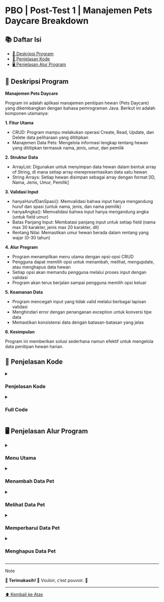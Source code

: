 <a name="top"></a>
    
# PBO | Post-Test 1 | Manajemen Pets Daycare Breakdown

## 📚 Daftar Isi
- [👥 Deskripsi Program](#-deskripsi-program)
- [📖 Penjelasan Kode](#-penjelasan-kode)
- [🖥️ Penjelasan Alur Program](#️-penjelasan-alur-program)

## 👥 Deskripsi Program
**Manajemen Pets Daycare**

Program ini adalah aplikasi manajemen penitipan hewan (Pets Daycare) yang dikembangkan dengan bahasa pemrograman Java. Berikut ini adalah komponen utamanya:

**1. Fitur Utama**

- CRUD: Program mampu melakukan operasi Create, Read, Update, dan Delete data peliharaan yang dititipkan
- Manajemen Data Pets: Mengelola informasi lengkap tentang hewan yang dititipkan termasuk nama, jenis, umur, dan pemilik

**2. Struktur Data**

- ArrayList: Digunakan untuk menyimpan data hewan dalam bentuk array of String, di mana setiap array merepresentasikan data satu hewan
- String Arrays: Setiap hewan disimpan sebagai array dengan format [ID, Nama, Jenis, Umur, Pemilik]

**3. Validasi Input**

- hanyaHurufDanSpasi(): Memvalidasi bahwa input hanya mengandung huruf dan spasi (untuk nama, jenis, dan nama pemilik)
- hanyaAngka(): Memvalidasi bahwa input hanya mengandung angka (untuk field umur)
- Batas Panjang Input: Membatasi panjang input untuk setiap field (nama max 30 karakter, jenis max 20 karakter, dll)
- Rentang Nilai: Memastikan umur hewan berada dalam rentang yang wajar (0-30 tahun)

**4. Alur Program**

- Program menampilkan menu utama dengan opsi-opsi CRUD
- Pengguna dapat memilih opsi untuk menambah, melihat, mengupdate, atau menghapus data hewan
- Setiap opsi akan memandu pengguna melalui proses input dengan validasi
- Program akan terus berjalan sampai pengguna memilih opsi keluar

**5. Keamanan Data**

- Program mencegah input yang tidak valid melalui berbagai lapisan validasi
- Menghindari error dengan penanganan exception untuk konversi tipe data
- Memastikan konsistensi data dengan batasan-batasan yang jelas

**6. Kesimpulan**

Program ini memberikan solusi sederhana namun efektif untuk mengelola data penitipan hewan harian.

## 📖 Penjelasan Kode

<details>
  <summary><h3>Penjelasan Kode</h3></summary>

**1. Package dan Import Library**
```java
package postTest1;

import java.util.ArrayList;
import java.util.Scanner;
import java.util.regex.Pattern;
import java.util.regex.Matcher;
```

- Program berada dalam package postTest1.
- Mengimpor kelas untuk struktur data (ArrayList), input pengguna (Scanner), dan regex untuk validasi input (Pattern, Matcher).

**2. Method Validasi Input**
```java
	// BUAT VALIDASI CUMA HURUF AMA SPASI
	public static boolean hanyaHurufDanSpasi(String input) {
        Pattern pattern = Pattern.compile("^[a-zA-Z\\s]+$");
        Matcher matcher = pattern.matcher(input);
        return matcher.matches();
    }
	// BUAT VALIDASI CUMA ANGKA
	public static boolean hanyaAngka(String input) {
        Pattern pattern = Pattern.compile("^[0-9]+$");
        Matcher matcher = pattern.matcher(input);
        return matcher.matches();
    }
```

- hanyaHurufDanSpasi: Memvalidasi bahwa input hanya mengandung huruf (a-Z, A-Z) dan spasi.
- hanyaAngka: Memvalidasi bahwa input hanya mengandung angka (0-9).

**3. Method Main & Inisialisasi**
```java
public static void main(String[] args) {
        ArrayList<String[]> pets = new ArrayList<>();
        Scanner scanner = new Scanner(System.in);
        int pilihan;
        int idOtomatis = 1;
```

- pets: ArrayList untuk menyimpan data pets (setiap pets direpresentasikan sebagai array string: [ID, Nama, Jenis, Umur, Pemilik]).
- scanner: Untuk membaca input dari pengguna.
- idOtomatis: Supaya ID otomatis (pakai increment).

**4. Loop Menu Utama**
```java
do {
    String keren = """
        			   _____     _              _       
        			  |  __ \\   | |            (_)      
        			  | |__) |__| |_ ___  _ __  _  __ _ 
        			  |  ___/ _ \\ __/ _ \\| '_ \\| |/ _` |
        			  | |  |  __/ || (_) | |_) | | (_| |
        			  |_|   \\___|\\__\\___/| .__/|_|\\__,_|
        			                     | |            
        			                     |_|            
        			""";
        	// INI MENU UTAMA WOOIIIIIII
        	System.out.print(keren);
        	System.out.println("\n=== Haloooo Admin Aris, Good to see you back! Moga sehat selalu! ===");
            System.out.println("\n+==== Petopia Pets Daycare ====+");
            System.out.println("| [1] Tambah Data Pets         |");
            System.out.println("| [2] Lihat Semua Data Pets    |");
            System.out.println("| [3] Update Data Pets         |");
            System.out.println("| [4] Hapus Data Pets          |");
            System.out.println("| [0] Keluar                   |");
            System.out.println("+==============================+");
            System.out.print("Pilih menu (0-4): ");
			// Sampai baris kode di bawah ini.
} while (pilihan != 0);
```

- Menampilkan menu utama dengan opsi: Tambah, Lihat, Update, Hapus, Keluar.
- Program akan terus berjalan hingga pengguna memilih keluar (0).

**5. Fitur CRUD: Tambah Data (Case 1)**
```java
				case 1:
                    // INI TAMBAH WOOOOOIIIIIII
                    System.out.println("\n--- Tambah Data Pet ---");
                    String[] newPet = new String[5];
                    newPet[0] = String.valueOf(idOtomatis);
                    System.out.println("ID Pet: " + idOtomatis);
                    // INI BUAT VALIDASI NAMA YG VALID WOIIII
                    boolean inputNamaValid = false;
                    while (!inputNamaValid) {
                        System.out.print("Nama pet: ");
                        String namaInput = scanner.nextLine();
                        
                        if (namaInput.length() > 30) {
                            System.out.println("Error: Nama tidak boleh lebih dari 30 karakter.");
                            continue;
                        }
                        
                        if (hanyaHurufDanSpasi(namaInput)) {
                            newPet[1] = namaInput;
                            inputNamaValid = true;
                        } else {
                            System.out.println("Error: Nama hanya boleh mengandung huruf dan spasi.");
                        }
                    }
                    
                    // INI BUAT VALIDASI JENIS YG VALID WOIIII
                    boolean inputJenisValid = false;
                    while (!inputJenisValid) {
                        System.out.print("Jenis pet: ");
                        String jenisInput = scanner.nextLine();
                        
                        if (jenisInput.length() > 20) {
                            System.out.println("Error: Jenis pet tidak boleh lebih dari 20 karakter.");
                            continue;
                        }
                        
                        if (hanyaHurufDanSpasi(jenisInput)) {
                            newPet[2] = jenisInput;
                            inputJenisValid = true;
                        } else {
                            System.out.println("Error: Jenis pet hanya boleh mengandung huruf dan spasi.");
                        }
                    }
                    
                    // INI BUAT VALIDASI UMUR YG VALID WOIIII
                    boolean inputUmurValid = false;
                    while (!inputUmurValid) {
                        System.out.print("Umur: ");
                        String umurInput = scanner.nextLine();
                        
                        if (umurInput.length() > 2) {
                            System.out.println("Error: Umur tidak boleh lebih dari 2 digit dan harus angka.");
                            continue;
                        }
                        
                        if (hanyaAngka(umurInput)) {
                            try {
                                int umur = Integer.parseInt(umurInput);
                                
                                if (umur < 0 || umur > 30) {
                                    System.out.println("Error: Umur harus antara 0 dan 30 tahun.");
                                    continue;
                                }
                                
                                newPet[3] = umurInput;
                                inputUmurValid = true;
                            } catch (NumberFormatException e) {
                                System.out.println("Error: Format angka tidak valid. Silakan masukkan angka yang benar.");
                            }
                        } else {
                            System.out.println("Error: Umur hanya boleh mengandung angka.");
                        }
                    }
                    
                    // INI BUAT VALIDASI NAMA PEMILIK YG VALID WOIIII
                    boolean inputPemilikValid = false;
                    while (!inputPemilikValid) {
                        System.out.print("Nama Pemilik: ");
                        String pemilikInput = scanner.nextLine();
                        
                        if (pemilikInput.length() > 40) {
                            System.out.println("Error: Nama pemilik tidak boleh lebih dari 40 karakter.");
                            continue;
                        }
                        
                        if (hanyaHurufDanSpasi(pemilikInput)) {
                            newPet[4] = pemilikInput;
                            inputPemilikValid = true;
                        } else {
                            System.out.println("Error: Nama pemilik hanya boleh mengandung huruf dan spasi.");
                        }
                    }
                    
                    pets.add(newPet);
                    System.out.println(newPet[1] + " berhasil ditambahkan dengan ID: " + idOtomatis);
                    idOtomatis++;
                    break;
```

- Meminta input nama, jenis, umur, dan pemilik dengan validasi ketat:
	- Panjang maksimum dan format karakter (huruf/angka).
	- Umur harus antara 0-30 tahun.
- Data disimpan ke ArrayList pets.

**6. Fitur CRUD: Lihat Data (Case 2)**
```java
                case 2:
                	// INI LIAT DAFTAR WOIIIIIII
                    System.out.println("\n--- Daftar Pets di Petopia ---");
                    if (pets.isEmpty()) {
                        System.out.println("Belum ada pets yang dititipkan :(\n");
                    } else {
                        System.out.println("ID | Nama | Jenis | Umur | Pemilik");
                        System.out.println("------------------------------------");
                        for (String[] pet : pets) {
                            System.out.println(
                                pet[0] + " | " +
                                pet[1] + " | " +
                                pet[2] + " | " +
                                pet[3] + " Tahun | " +
                                pet[4]
                            );
                            System.out.println("------------------------------------\n");
                        }
                    }
                    break;
```

- Menampilkan semua data hewan dalam format tabel.
- Jika tidak ada data, menampilkan pesan bahwa belum ada hewan yang dititipkan.

**7. Fitur CRUD: Update Data (Case 3)**
```java
                case 3:
                    // INI UPDATE WOOIIIIII
                    System.out.println("\n--- Update Data Pet ---");
                    System.out.print("Masukkan ID pet yang akan diupdate: ");
                    String updateId = scanner.nextLine();
                    boolean cocok = false;
                    
                    for (String[] pet : pets) {
                        if (pet[0].equals(updateId)) {
                            System.out.println("Data saat ini:");
                            System.out.println("Nama: " + pet[1]);
                            System.out.println("Jenis: " + pet[2]);
                            System.out.println("Umur: " + pet[3]);
                            System.out.println("Pemilik: " + pet[4]);
                            System.out.println("\nMasukkan data pet yang baru:");
                            
                            boolean namaBaruValid = false;
                            while (!namaBaruValid) {
                                System.out.print("Nama Baru: ");
                                String namaBaru = scanner.nextLine();
                                
                                if (namaBaru.length() > 30) {
                                    System.out.println("Error: Nama tidak boleh lebih dari 30 karakter.");
                                    continue;
                                }
                                
                                if (hanyaHurufDanSpasi(namaBaru)) {
                                    pet[1] = namaBaru;
                                    namaBaruValid = true;
                                } else {
                                    System.out.println("Error: Nama hanya boleh mengandung huruf dan spasi.");
                                }
                            }
                            
                            boolean jenisBaruValid = false;
                            while (!jenisBaruValid) {
                                System.out.print("Jenis Baru: ");
                                String jenisBaru = scanner.nextLine();
                                
                                if (jenisBaru.length() > 20) {
                                    System.out.println("Error: Jenis pet tidak boleh lebih dari 20 karakter.");
                                    continue;
                                }
                                
                                if (hanyaHurufDanSpasi(jenisBaru)) {
                                    pet[2] = jenisBaru;
                                    jenisBaruValid = true;
                                } else {
                                    System.out.println("Error: Jenis pet hanya boleh mengandung huruf dan spasi.");
                                }
                            }
                            
                            boolean umurBaruValid = false;
                            while (!umurBaruValid) {
                                System.out.print("Umur: ");
                                String umurBaru = scanner.nextLine();
                                
                                if (umurBaru.length() > 2) {
                                    System.out.println("Error: Umur tidak boleh lebih dari 2 digit dan harus angka.");
                                    continue;
                                }
                                
                                if (hanyaAngka(umurBaru)) {
                                    try {
                                        int umur = Integer.parseInt(umurBaru);
                                        
                                        if (umur < 0 || umur > 30) {
                                            System.out.println("Error: Umur harus antara 0 dan 30 tahun.");
                                            continue;
                                        }
                                        
                                        pet[3] = umurBaru;
                                        umurBaruValid = true;
                                    } catch (NumberFormatException e) {
                                        System.out.println("Error: Format angka tidak valid. Silakan masukkan angka yang benar.");
                                    }
                                } else {
                                    System.out.println("Error: Umur hanya boleh mengandung angka.");
                                }
                            }
                            
                            boolean pemilikBaruValid = false;
                            while (!pemilikBaruValid) {
                                System.out.print("Pemilik Baru: ");
                                String pemilikBaru = scanner.nextLine();
                                
                                if (pemilikBaru.length() > 40) {
                                    System.out.println("Error: Nama pemilik tidak boleh lebih dari 40 karakter.");
                                    continue;
                                }
                                
                                if (hanyaHurufDanSpasi(pemilikBaru)) {
                                    pet[4] = pemilikBaru;
                                    pemilikBaruValid = true;
                                } else {
                                    System.out.println("Error: Nama pemilik hanya boleh mengandung huruf dan spasi.");
                                }
                            }
                            
                            System.out.println("Data pet berhasil diupdate!");
                            cocok = true;
                            break;
                        }
                    }
                    
                    if (!cocok) {
                        System.out.println("Pet dengan ID " + updateId + " tidak ada, min!");
                    }
                    break;
```

- Meminta ID hewan yang akan diupdate.
- Validasi input untuk setiap field (sama seperti tambah data).
- Memperbarui data yang sudah ada.

**8. Fitur CRUD: Hapus Data (Case 4)**
```java
                case 4:
                    // INI DELETE WOOOOOOOOIIII
                    System.out.println("\n--- Hapus Data Pet ---");
                    System.out.print("Masukkan ID pet yang akan dihapus: ");
                    String deleteId = scanner.nextLine();
                    boolean hapus = false;
                    
                    for (int i = 0; i < pets.size(); i++) {
                        if (pets.get(i)[0].equals(deleteId)) {
                            String[] deletedPet = pets.remove(i);
                            System.out.println("Pet dengan ID " + deleteId + " (" + deletedPet[1] + ") berhasil dihapus!");
                            hapus = true;
                            break;
                        }
                    }
                    
                    if (!hapus) {
                        System.out.println("Pet dengan ID " + deleteId + " tidak ada, min!");
                    }
                    break;
```

<p align="justify">Menghapus data hewan berdasarkan ID.</p>

**9. Keluar Program (Case 0)**
```java
                case 0:
                	// INI KELUAR WOIIIIIIIIIII
                    System.out.println("Program selesai. See you soon Mimin!");
                    break;
```

<p align="justify">Menampilkan pesan penutup dan menghentikan program.</p>
</details>

<details>
  <summary><h3>Full Code</h3></summary>

  
```java
package postTest1;

import java.util.ArrayList;
import java.util.Scanner;
import java.util.regex.Pattern;
import java.util.regex.Matcher;

public class Main {
	// BUAT VALIDASI CUMA HURUF AMA SPASI
	public static boolean hanyaHurufDanSpasi(String input) {
        Pattern pattern = Pattern.compile("^[a-zA-Z\\s]+$");
        Matcher matcher = pattern.matcher(input);
        return matcher.matches();
    }
	// BUAT VALIDASI CUMA ANGKA
	public static boolean hanyaAngka(String input) {
        Pattern pattern = Pattern.compile("^[0-9]+$");
        Matcher matcher = pattern.matcher(input);
        return matcher.matches();
    }
    public static void main(String[] args) {
        ArrayList<String[]> pets = new ArrayList<>();
        Scanner scanner = new Scanner(System.in);
        int pilihan;
        int idOtomatis = 1;
        
        do {
        	String keren = """
        			   _____     _              _       
        			  |  __ \\   | |            (_)      
        			  | |__) |__| |_ ___  _ __  _  __ _ 
        			  |  ___/ _ \\ __/ _ \\| '_ \\| |/ _` |
        			  | |  |  __/ || (_) | |_) | | (_| |
        			  |_|   \\___|\\__\\___/| .__/|_|\\__,_|
        			                     | |            
        			                     |_|            
        			""";
        	// INI MENU UTAMA WOOIIIIIII
        	System.out.print(keren);
        	System.out.println("\n=== Haloooo Admin Aris, Good to see you back! Moga sehat selalu! ===");
            System.out.println("\n+==== Petopia Pets Daycare ====+");
            System.out.println("| [1] Tambah Data Pets         |");
            System.out.println("| [2] Lihat Semua Data Pets    |");
            System.out.println("| [3] Update Data Pets         |");
            System.out.println("| [4] Hapus Data Pets          |");
            System.out.println("| [0] Keluar                   |");
            System.out.println("+==============================+");
            System.out.print("Pilih menu (0-4): ");
            
            pilihan = scanner.nextInt();
            scanner.nextLine();
            
            switch (pilihan) {
                case 1:
                    // INI TAMBAH WOOOOOIIIIIII
                    System.out.println("\n--- Tambah Data Pet ---");
                    String[] newPet = new String[5];
                    newPet[0] = String.valueOf(idOtomatis);
                    System.out.println("ID Pet: " + idOtomatis);
                    // INI BUAT VALIDASI NAMA YG VALID WOIIII
                    boolean inputNamaValid = false;
                    while (!inputNamaValid) {
                        System.out.print("Nama pet: ");
                        String namaInput = scanner.nextLine();
                        
                        if (namaInput.length() > 30) {
                            System.out.println("Error: Nama tidak boleh lebih dari 30 karakter.");
                            continue;
                        }
                        
                        if (hanyaHurufDanSpasi(namaInput)) {
                            newPet[1] = namaInput;
                            inputNamaValid = true;
                        } else {
                            System.out.println("Error: Nama hanya boleh mengandung huruf dan spasi.");
                        }
                    }
                    
                    // INI BUAT VALIDASI JENIS YG VALID WOIIII
                    boolean inputJenisValid = false;
                    while (!inputJenisValid) {
                        System.out.print("Jenis pet: ");
                        String jenisInput = scanner.nextLine();
                        
                        if (jenisInput.length() > 20) {
                            System.out.println("Error: Jenis pet tidak boleh lebih dari 20 karakter.");
                            continue;
                        }
                        
                        if (hanyaHurufDanSpasi(jenisInput)) {
                            newPet[2] = jenisInput;
                            inputJenisValid = true;
                        } else {
                            System.out.println("Error: Jenis pet hanya boleh mengandung huruf dan spasi.");
                        }
                    }
                    
                    // INI BUAT VALIDASI UMUR YG VALID WOIIII
                    boolean inputUmurValid = false;
                    while (!inputUmurValid) {
                        System.out.print("Umur: ");
                        String umurInput = scanner.nextLine();
                        
                        if (umurInput.length() > 2) {
                            System.out.println("Error: Umur tidak boleh lebih dari 2 digit dan harus angka.");
                            continue;
                        }
                        
                        if (hanyaAngka(umurInput)) {
                            try {
                                int umur = Integer.parseInt(umurInput);
                                
                                if (umur < 0 || umur > 30) {
                                    System.out.println("Error: Umur harus antara 0 dan 30 tahun.");
                                    continue;
                                }
                                
                                newPet[3] = umurInput;
                                inputUmurValid = true;
                            } catch (NumberFormatException e) {
                                System.out.println("Error: Format angka tidak valid. Silakan masukkan angka yang benar.");
                            }
                        } else {
                            System.out.println("Error: Umur hanya boleh mengandung angka.");
                        }
                    }
                    
                    // INI BUAT VALIDASI NAMA PEMILIK YG VALID WOIIII
                    boolean inputPemilikValid = false;
                    while (!inputPemilikValid) {
                        System.out.print("Nama Pemilik: ");
                        String pemilikInput = scanner.nextLine();
                        
                        if (pemilikInput.length() > 40) {
                            System.out.println("Error: Nama pemilik tidak boleh lebih dari 40 karakter.");
                            continue;
                        }
                        
                        if (hanyaHurufDanSpasi(pemilikInput)) {
                            newPet[4] = pemilikInput;
                            inputPemilikValid = true;
                        } else {
                            System.out.println("Error: Nama pemilik hanya boleh mengandung huruf dan spasi.");
                        }
                    }
                    
                    pets.add(newPet);
                    System.out.println(newPet[1] + " berhasil ditambahkan dengan ID: " + idOtomatis);
                    idOtomatis++;
                    break;
                    
                case 2:
                	// INI LIAT DAFTAR WOIIIIIII
                    System.out.println("\n--- Daftar Pets di Petopia ---");
                    if (pets.isEmpty()) {
                        System.out.println("Belum ada pets yang dititipkan :(\n");
                    } else {
                        System.out.println("ID | Nama | Jenis | Umur | Pemilik");
                        System.out.println("------------------------------------");
                        for (String[] pet : pets) {
                            System.out.println(
                                pet[0] + " | " +
                                pet[1] + " | " +
                                pet[2] + " | " +
                                pet[3] + " Tahun | " +
                                pet[4]
                            );
                            System.out.println("------------------------------------\n");
                        }
                    }
                    break;
                    
                case 3:
                    // INI UPDATE WOOIIIIII
                    System.out.println("\n--- Update Data Pet ---");
                    System.out.print("Masukkan ID pet yang akan diupdate: ");
                    String updateId = scanner.nextLine();
                    boolean cocok = false;
                    
                    for (String[] pet : pets) {
                        if (pet[0].equals(updateId)) {
                            System.out.println("Data saat ini:");
                            System.out.println("Nama: " + pet[1]);
                            System.out.println("Jenis: " + pet[2]);
                            System.out.println("Umur: " + pet[3]);
                            System.out.println("Pemilik: " + pet[4]);
                            System.out.println("\nMasukkan data pet yang baru:");
                            
                            boolean namaBaruValid = false;
                            while (!namaBaruValid) {
                                System.out.print("Nama Baru: ");
                                String namaBaru = scanner.nextLine();
                                
                                if (namaBaru.length() > 30) {
                                    System.out.println("Error: Nama tidak boleh lebih dari 30 karakter.");
                                    continue;
                                }
                                
                                if (hanyaHurufDanSpasi(namaBaru)) {
                                    pet[1] = namaBaru;
                                    namaBaruValid = true;
                                } else {
                                    System.out.println("Error: Nama hanya boleh mengandung huruf dan spasi.");
                                }
                            }
                            
                            boolean jenisBaruValid = false;
                            while (!jenisBaruValid) {
                                System.out.print("Jenis Baru: ");
                                String jenisBaru = scanner.nextLine();
                                
                                if (jenisBaru.length() > 20) {
                                    System.out.println("Error: Jenis pet tidak boleh lebih dari 20 karakter.");
                                    continue;
                                }
                                
                                if (hanyaHurufDanSpasi(jenisBaru)) {
                                    pet[2] = jenisBaru;
                                    jenisBaruValid = true;
                                } else {
                                    System.out.println("Error: Jenis pet hanya boleh mengandung huruf dan spasi.");
                                }
                            }
                            
                            boolean umurBaruValid = false;
                            while (!umurBaruValid) {
                                System.out.print("Umur: ");
                                String umurBaru = scanner.nextLine();
                                
                                if (umurBaru.length() > 2) {
                                    System.out.println("Error: Umur tidak boleh lebih dari 2 digit dan harus angka.");
                                    continue;
                                }
                                
                                if (hanyaAngka(umurBaru)) {
                                    try {
                                        int umur = Integer.parseInt(umurBaru);
                                        
                                        if (umur < 0 || umur > 30) {
                                            System.out.println("Error: Umur harus antara 0 dan 30 tahun.");
                                            continue;
                                        }
                                        
                                        pet[3] = umurBaru;
                                        umurBaruValid = true;
                                    } catch (NumberFormatException e) {
                                        System.out.println("Error: Format angka tidak valid. Silakan masukkan angka yang benar.");
                                    }
                                } else {
                                    System.out.println("Error: Umur hanya boleh mengandung angka.");
                                }
                            }
                            
                            boolean pemilikBaruValid = false;
                            while (!pemilikBaruValid) {
                                System.out.print("Pemilik Baru: ");
                                String pemilikBaru = scanner.nextLine();
                                
                                if (pemilikBaru.length() > 40) {
                                    System.out.println("Error: Nama pemilik tidak boleh lebih dari 40 karakter.");
                                    continue;
                                }
                                
                                if (hanyaHurufDanSpasi(pemilikBaru)) {
                                    pet[4] = pemilikBaru;
                                    pemilikBaruValid = true;
                                } else {
                                    System.out.println("Error: Nama pemilik hanya boleh mengandung huruf dan spasi.");
                                }
                            }
                            
                            System.out.println("Data pet berhasil diupdate!");
                            cocok = true;
                            break;
                        }
                    }
                    
                    if (!cocok) {
                        System.out.println("Pet dengan ID " + updateId + " tidak ada, min!");
                    }
                    break;
                    
                case 4:
                    // INI DELETE WOOOOOOOOIIII
                    System.out.println("\n--- Hapus Data Pet ---");
                    System.out.print("Masukkan ID pet yang akan dihapus: ");
                    String deleteId = scanner.nextLine();
                    boolean hapus = false;
                    
                    for (int i = 0; i < pets.size(); i++) {
                        if (pets.get(i)[0].equals(deleteId)) {
                            String[] deletedPet = pets.remove(i);
                            System.out.println("Pet dengan ID " + deleteId + " (" + deletedPet[1] + ") berhasil dihapus!");
                            hapus = true;
                            break;
                        }
                    }
                    
                    if (!hapus) {
                        System.out.println("Pet dengan ID " + deleteId + " tidak ada, min!");
                    }
                    break;
                    
                case 0:
                	// INI KELUAR WOIIIIIIIIIII
                    System.out.println("Program selesai. See you soon Mimin!");
                    break;
                    
                default:
                    System.out.println("Pilihan tidak valid, min! Silakan pilih 0-4.");
            }
        } while (pilihan != 0);
        
        scanner.close();
    }
}
```
</details>

## 🖥️ Penjelasan Alur Program
<details>
<summary><h3>Menu Utama</h3></summary>

<div align="center">
  <img src="https://github.com/user-attachments/assets/160529b6-3faa-4619-a260-b163aa4f6c1e" alt="" width="500px">
</div>

<p align="justify">Gambar di atas merupakan tampilan menu utama program ketika pertama dijalankan.</p>

**1. Jika input tidak valid**
<div align="center">
  <img src="https://github.com/user-attachments/assets/f3498574-ac7e-4051-9a81-2c6808623bb8" alt="" width="500px">
</div>

<p align="justify">Jika pengguna menginput di luar daripada opsi (0-4) di menu utama, maka akan ada dialog teks seperti pada gambar di atas. Menu akan diulang, pengguna diminta untuk menginput lagi.</p>

**2. Jika opsi 0(Keluar) dipilih**
<div align="center">
  <img src="https://github.com/user-attachments/assets/17ec4145-6c43-4fd0-a33c-2ef6d7d46657" alt="" width="500px">
</div>

<p align="justify">Program akan berhenti berjalan jika pengguna menginput opsi untuk keluar (0). Menu akan berhenti berulang, program selesai.</p>

</details>

<details>
<summary><h3>Menambah Data Pet</h3></summary>

**1. Validasi input dan jika berupa selain huruf dan spasi**
<div align="center">
  <img src="https://github.com/user-attachments/assets/b80c4e30-3f77-4224-8042-927d36d062fb" alt="" width="500px">
</div>

<p align="justify">Jika pengguna mengisi field input nama pet, jenis, dan nama pemilik dengan angka. Maka, akan muncul dialog teks di atas. Pengguna diminta mengulang inputnya.</p>

**2. Validasi input dan jika lebih dari jumlah karakter yang ditentukan**
<div align="center">
  <img src="https://github.com/user-attachments/assets/0e9d08cc-c6d7-4a1b-90a5-4ec632b2fc40" alt="" width="500px">
</div>

<p align="justify">Jika pengguna mengisi field input nama pet dengan karakter lebih dari 30, jenis lebih dari 20, dan nama pemilik lebih dari 40 karakter. Maka, akan muncul dialog teks di atas. Pengguna diminta mengulang inputnya hingga validasi sukses.</p>

**3. Validasi input dan jika umur lebih dari 2 digit atau berupa selain angka**
<div align="center">
  <img src="https://github.com/user-attachments/assets/3042bf6c-fc79-41ad-b6d0-3c27d1fee06a" alt="" width="500px">
</div>

<p align="justify">Jika pengguna menginput lebih dari 3 digit angka atau memasukkan huruf pada field input umur. Maka, akan muncul dialog teks seperti pada gambar di atas.</p>

**4. Validasi input dan jika umur di luar rentang 0-30 tahun**
<div align="center">
  <img src="https://github.com/user-attachments/assets/dcd1329d-d8ca-4a34-9b85-ef5ca8b74d51" alt="" width="500px">
</div>

<p align="justify">Jika pengguna memasukkan umur pet di bawah 0 atau lebih dari 30 tahun, maka akan diminta input ulang.</p>

**5. Berhasil menambah data**
<div align="center">
  <img src="https://github.com/user-attachments/assets/4805e553-e2fa-4d30-9019-6c85aad5afa3" alt="" width="500px">
</div>

<p align="justify">Pada gambar di atas merupakan tampilan apabila proses penambahan data pet berhasil.</p>

</details>

<details>
<summary><h3>Melihat Data Pet</h3></summary>

**1. Jika data pet pada ArrayList masih kosong**
<div align="center">
  <img src="https://github.com/user-attachments/assets/bf990e63-b24d-4c18-82a5-d06b7f12f08e" alt="" width="500px">
</div>

<p align="justify">Akan muncul teks seperti pada gambar di atas jika ArrayList masih kosong.</p>

**2. Tampilan daftar pet jika memiliki data**
<div align="center">
  <img src="https://github.com/user-attachments/assets/dee21aad-ba92-4776-8112-85424dfece3e" alt="" width="500px">
</div>

</details>

<details>
<summary><h3>Memperbarui Data Pet</h3></summary>

**1. Validasi ID dan jika gagal**
<div align="center">
  <img src="https://github.com/user-attachments/assets/64e5fc8c-6b99-430b-80b2-d836fca3e4ca" alt="" width="500px">
</div>

<p align="justify">Jika pengguna memasukkan id yang tidak ada atau tidak cocok dengan yang ada pada ArrayList. Maka, akan muncul teks seperti pada gambar.</p>

**2. Tampilan pembaruan data pet jika berhasil**
<div align="center">
  <img src="https://github.com/user-attachments/assets/e7fa40c6-8ef8-467d-a361-3efef7c821ca" alt="" width="500px">
</div>

<p align="justify">Perlu diketahui, bahwa logika dan proses validasi input seperti batas karakter, rentang umur, dll. pada bagian update ini kurang lebih sama dengan yang ada pada proses penambahan data pet. Bedanya, hanya di cara penyimpanannya di ArrayList menggunakan variabel khusus untuk bagian update. Pada gambar di atas merupakan tampilan jika pembaruan data pet berhasil.</p>

</details>

<details>

<summary><h3>Menghapus Data Pet</h3></summary>

**1. Validasi ID dan jika gagal**
<div align="center">
  <img src="https://github.com/user-attachments/assets/ae6042d6-9e36-43b4-aec3-7a0077e32df5" alt="" width="500px">
</div>

<p align="justify">Sama seperti di bagian update, pengguna diminta memasukkan ID pet, dan jika proses validasi gagal. Maka akan diminta input ulang.</p>

**2. Jika data pet berhasil dihapus**
<div align="center">
  <img src="https://github.com/user-attachments/assets/2bfe34c2-344e-42b7-bf99-91809a0ea644" alt="" width="500px">
</div>

<p align="justify">Jika proses validasi berhasil (ID cocok dengan data dalam ArrayList). Maka, data berhasil dihapus.</p>

</details>


---
> [!NOTE]
> **🎉 Terimakasih! 🎉**
> Vouloir, c’est pouvoir. 🙏

---
[⬆️ Kembali ke Atas](#top)
